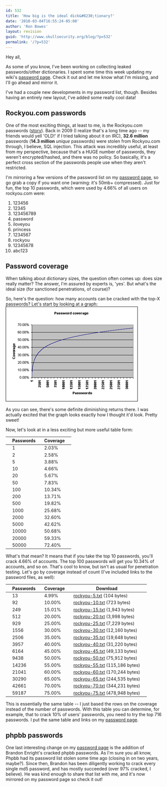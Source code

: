 ```yaml
---
id: 532
title: 'How big is the ideal dick&#8230;tionary?'
date: '2010-03-04T16:55:24-05:00'
author: 'Ron Bowes'
layout: revision
guid: 'http://www.skullsecurity.org/blog/?p=532'
permalink: '/?p=532'
---
```


Hey all,

As some of you know, I've been working on collecting leaked passwords/other dictionaries. I spent some time this week updating my wiki's [password page](http://www.skullsecurity.org/wiki/index.php/Passwords). Check it out and let me know what I'm missing, and I'll go ahead and mirror it.

I've had a couple new developments in my password list, though. Besides having an entirely new layout, I've added some really cool data!

## Rockyou.com passwords

One of the most exciting things, at least to me, is the Rockyou.com passwords ([story](http://techcrunch.com/2009/12/14/rockyou-hacked/)). Back in 2009 (I realize that's a long time ago -- my friends would yell 'OLD!' if I tried talking about it on IRC), **32.6 million** passwords (**14.3 million** *unique* passwords) were stolen from Rockyou.com through, I believe, SQL injection. This attack was incredibly useful, at least from my perspective, because that's a HUGE number of passwords, they weren't encrypted/hashed, and there was no policy. So basically, it's a perfect cross section of the passwords people use when they aren't restricted.

I'm mirroring a few versions of the password list on my [password page](http://www.skullsecurity.org/wiki/index.php/Passwords), so go grab a copy if you want one (warning: it's 50mb+ compressed). Just for fun, the top 10 passwords, which were used by 4.66% of all users on rockyou.com were:

1. 123456
2. 12345
3. 123456789
4. password
5. iloveyou
6. princess
7. 1234567
8. rockyou
9. 12345678
10. abc123

## Password coverage

When talking about dictionary sizes, the question often comes up: does size really matter? The answer, I'm assured by experts is, 'yes'. But what's the ideal size (for sanctioned penetrations, of course)?

So, here's the question: how many accounts can be cracked with the top-X passwords? Let's start by looking at a graph:  
![](/blogdata/password-coverage.png)

As you can see, there's some definite diminishing returns there. I was actually excited that the graph looks exactly how I thought it'd look. Pretty sweet!

Now, let's look at in a less exciting but more useful table form:

|  | **Passwords** |  | **Coverage** |  |
|---|---------------|---|--------------|---|
|  | 1 |  | 2.03% |  |
|  | 2 |  | 2.58% |  |
|  | 5 |  | 3.88% |  |
|  | 10 |  | 4.66% |  |
|  | 20 |  | 5.67% |  |
|  | 50 |  | 7.83% |  |
|  | 100 |  | 10.34% |  |
|  | 200 |  | 13.71% |  |
|  | 500 |  | 19.82% |  |
|  | 1000 |  | 25.68% |  |
|  | 2000 |  | 32.60% |  |
|  | 5000 |  | 42.62% |  |
|  | 10000 |  | 50.68% |  |
|  | 20000 |  | 59.33% |  |
|  | 50000 |  | 72.40% |  |

What's that mean? It means that if you take the top 10 passwords, you'll crack 4.66% of accounts. The top 100 passwords will get you 10.34% of accounts, and so on. That's cool to know, but isn't as usual for penetration testing. Let's go by coverage instead of count (I've included links to the password files, as well):

|  | **Passwords** |  | **Coverage** |  | **Download** |  |
|---|---------------|---|--------------|---|--------------|---|
|  | 13 |  | 4.99% |  | [rockyou-5.txt](http://downloads.skullsecurity.org/passwords/rockyou-.5txt) (104 bytes) |  |
|  | 92 |  | 10.00% |  | [rockyou-10.txt](http://downloads.skullsecurity.org/passwords/rockyou-10.txt) (723 bytes) |  |
|  | 249 |  | 15.01% |  | [rockyou-15.txt](http://downloads.skullsecurity.org/passwords/rockyou-15.txt) (1,943 bytes) |  |
|  | 512 |  | 20.00% |  | [rockyou-20.txt](http://downloads.skullsecurity.org/passwords/rockyou-20.txt) (3,998 bytes) |  |
|  | 929 |  | 25.00% |  | [rockyou-25.txt](http://downloads.skullsecurity.org/passwords/rockyou-25.txt) (7,229 bytes) |  |
|  | 1556 |  | 30.00% |  | [rockyou-30.txt](http://downloads.skullsecurity.org/passwords/rockyou-30.txt) (12,160 bytes) |  |
|  | 2506 |  | 35.00% |  | [rockyou-35.txt](http://downloads.skullsecurity.org/passwords/rockyou-35.txt) (19,648 bytes) |  |
|  | 3957 |  | 40.00% |  | [rockyou-40.txt](http://downloads.skullsecurity.org/passwords/rockyou-40.txt) (31,220 bytes) |  |
|  | 6164 |  | 45.00% |  | [rockyou-45.txt](http://downloads.skullsecurity.org/passwords/rockyou-45.txt) (49,133 bytes) |  |
|  | 9438 |  | 50.00% |  | [rockyou-50.txt](http://downloads.skullsecurity.org/passwords/rockyou-50.txt) (75,912 bytes) |  |
|  | 14236 |  | 55.00% |  | [rockyou-55.txt](http://downloads.skullsecurity.org/passwords/rockyou-55.txt) (115,186 bytes) |  |
|  | 21041 |  | 60.00% |  | [rockyou-60.txt](http://downloads.skullsecurity.org/passwords/rockyou-60.txt) (170,244 bytes) |  |
|  | 30290 |  | 65.00% |  | [rockyou-65.txt](http://downloads.skullsecurity.org/passwords/rockyou-65.txt) (244,535 bytes) |  |
|  | 42661 |  | 70.00% |  | [rockyou-70.txt](http://downloads.skullsecurity.org/passwords/rockyou-70.txt) (344,231 bytes) |  |
|  | 59187 |  | 75.00% |  | [rockyou-75.txt](http://downloads.skullsecurity.org/passwords/rockyou-75.txt) (478,948 bytes) |  |

This is essentially the same table -- I just based the rows on the coverage instead of the number of passwords. With this table you can determine, for example, that to crack 10% of users' passwords, you need to try the top 716 passwords. I put the same table and links on my [password page](http://www.skullsecurity.org/wiki/index.php/Passwords).

## phpbb passwords

One last interesting change on my [password page](http://www.skullsecurity.org/wiki/index.php/Passwords) is the addition of Brandon Enright's cracked phpbb passwords. As I'm sure you all know, Phpbb had its password list stolen some time ago (closing in on two years, maybe?). Since then, Brandon has been diligently working to crack every single md5 password, and has mostly succeeded (over 97% cracked, I believe). He was kind enough to share that list with me, and it's now mirrored on my password page so check it out!